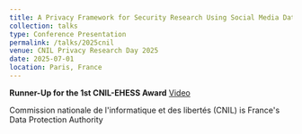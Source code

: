 ```yaml
---
title: A Privacy Framework for Security Research Using Social Media Data
collection: talks
type: Conference Presentation
permalink: /talks/2025cnil
venue: CNIL Privacy Research Day 2025
date: 2025-07-01
location: Paris, France
---
```

**Runner-Up for the 1st CNIL-EHESS Award**
[Video](https://www.cnil.fr/en/privacy-research-day-2025#:~:text=The%204th%20edition%20of,%2C%20academics%2C%20and%20public%20authorities.)

Commission nationale de l'informatique et des libertés (CNIL) is France's Data Protection Authority
